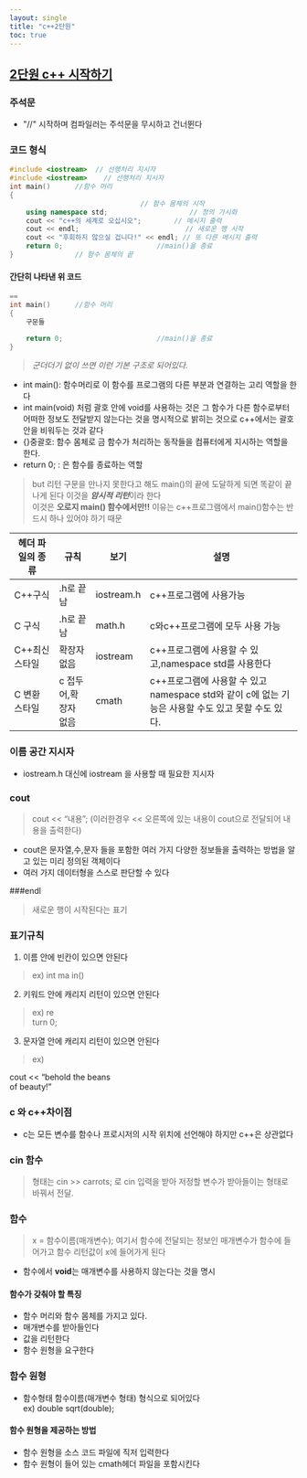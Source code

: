 ```yaml
---
layout: single
title: "c++2단원"
toc: true
---
```


## <u>2단원 c++ 시작하기</u>
### 주석문
+ "//" 시작하며 컴파일러는 주석문을 무시하고 건너뛴다

### 코드 형식
```cpp
#include <iostream>  // 선행처리 지시자
#include <iostream>    // 선행처리 지시자
int main()      //함수 머리
{
                                // 함수 몸체의 시작
    using namespace std;                    // 정의 가시화 
    cout << "c++의 세계로 오십시오";        // 메시지 출력
    cout << endl;                          // 새로운 행 시작
    cout << "후회하지 않으실 겁니다!" << endl; // 또 다른 메시지 출력
    return 0;                       //main()을 종료
}               // 함수 몸체의 끝
```             
#### 간단히 나타낸 위 코드
```cpp 
==
int main()      //함수 머리
{
    구문들

    return 0;                       //main()을 종료
}
```            
> *군더더기 없이 쓰면 이런 기본 구조로 되어있다.*
+ int main(): 함수머리로 이 함수를 프로그램의 다른 부분과 연결하는 고리 역할을 한다
+ int main(void) 처럼 괄호 안에 void를 사용하는 것은 그 함수가 다른 함수로부터 어떠한 정보도 전달받지 않는다는 것을 명시적으로 밝히는 것으로 c++에서는 괄호안을 비워두는 것과 같다
+ {}중괄호: 함수 몸체로 금 함수가 처리하는 동작들을 컴퓨터에게 지시하는 역할을 한다.
+ return 0; : 은 함수를 종료하는 역할
> but 리턴 구문을 만나지 못한다고 해도 main()의 끝에 도달하게 되면 똑같이 끝나게 된다
이것을 ***암시적 리턴***이라 한다<br>이것은 **오로지 main() 함수에서만!!**
이유는 c++프로그램에서 main()함수는 반드시 하나 있어야 하기 때문


|헤더 파일의 종류|규칙|보기|설명| 
|--|--|--|--|
|C++구식|.h로 끝남|iostream.h|c++프로그램에 사용가능|
|C 구식|.h로 끝남|math.h|c와c++프로그램에 모두 사용 가능|
|C++최신 스타일|확장자 없음	|iostream|	c++프로그램에 사용할 수 있고,namespace std를 사용한다|
|C 변환 스타일	|c 접두어,확장자 없음|	cmath|	c++프로그램에 사용할 수 있고 namespace std와 같이 c에 없는 기능은 사용할 수도 있고 못할 수도 있다.|

### 이름 공간 지시자
+ iostream.h 대신에 iostream 을 사용할 때 필요한 지시자

### cout
> cout << “내용”;
(이러한경우 << 오른쪽에 있는 내용이 cout으로 전달되어 내용을 출력한다)
+ cout은 문자열,수,문자 들을 포함한 여러 가지 다양한 정보들을 출력하는 방법을 알고 있는 미리 정의된 객체이다
+ 여러 가지 데이터형을 스스로 판단할 수 있다

###endl
> 새로운 행이 시작된다는 표기






### 표기규칙
1.  이름 안에 빈칸이 있으면 안된다
> ex) int ma   in()
2. 키워드 안에 캐리지 리턴이 있으면 안된다
> ex) 
     re <br>
     turn 0;
3.  문자열 안에 캐리지 리턴이 있으면 안된다
> ex)
 
 cout << “behold the beans <br>
	of beauty!”
### c 와 c++차이점 
+ c는 모든 변수를 함수나 프로시저의 시작 위치에 선언해야 하지만 c++은 상관없다
### cin 함수
> 형태는 cin >> carrots; 로 cin 입력을 받아 저정할 변수가 받아들이는 형태로 바꿔서 전달.

### 함수
> x = 함수이름(매개변수);  여기서 함수에 전달되는 정보인 매개변수가 함수에 들어가고 함수 리턴값이 x에 들어가게 된다
+ 함수에서 **void**는 매개변수를 사용하지 않는다는 것을 명시
#### 함수가 갖춰야 할 특징
+ 함수 머리와 함수 몸체를 가지고 있다.
+ 매개변수를 받아들인다
+ 값을 리턴한다
+ 함수 원형을 요구한다
### 함수 원형
+ 함수형태 함수이름(매개변수 형태) 형식으로 되어있다
<br> ex) double sqrt(double);
#### 함수 원형을 제공하는 방법
+ 함수 원형을 소스 코드 파일에 직저 입력한다
+ 함수 원형이 들어 있는 cmath헤더 파일을 포함시킨다
